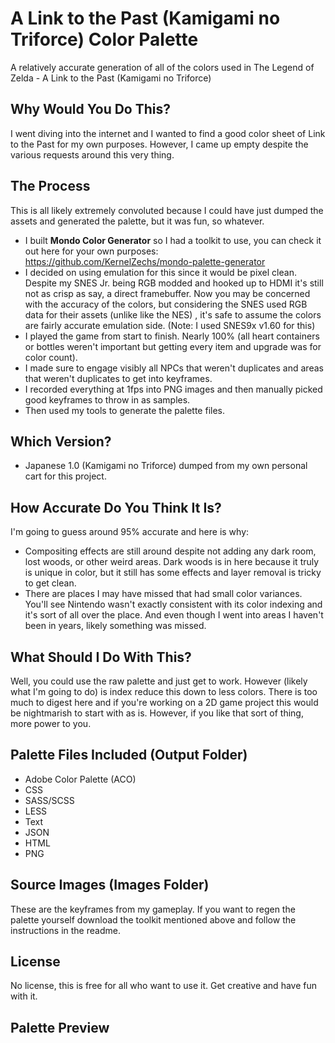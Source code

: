 # A Link to the Past  (Kamigami no Triforce) Color Palette
A relatively accurate generation of all of the colors used in The Legend of Zelda - A Link to the Past (Kamigami no Triforce)

## Why Would You Do This?
I went diving into the internet and I wanted to find a good color sheet of Link to the Past for my own purposes. However, I came up empty despite the various requests around this very thing.

## The Process

This is all likely extremely convoluted because I could have just dumped the assets and generated the palette, but it was fun, so whatever.

- I built **Mondo Color Generator** so I had a toolkit to use, you can check it out here for your own purposes: https://github.com/KernelZechs/mondo-palette-generator
- I decided on using emulation for this since it would be pixel clean. Despite my SNES Jr. being RGB modded and hooked up to HDMI it's still not as crisp as say, a direct framebuffer. Now you may be concerned with the accuracy of the colors, but considering the SNES used RGB data for their assets (unlike like the NES) , it's safe to assume the colors are fairly accurate emulation side. (Note: I used SNES9x v1.60 for this)
- I played the game from start to finish. Nearly 100% (all heart containers or bottles weren't important but getting every item and upgrade was for color count).
- I made sure to engage visibly all NPCs that weren't duplicates and areas that weren't duplicates to get into keyframes.
- I recorded everything at 1fps into PNG images and then manually picked good keyframes to throw in as samples.
- Then used my tools to generate the palette files.

## Which Version?

 - Japanese 1.0 (Kamigami no Triforce) dumped from my own personal cart for this project.

## How Accurate Do You Think It Is?
I'm going to guess around 95% accurate and here is why:

 - Compositing effects are still around despite not adding any dark room, lost woods, or other weird areas. Dark woods is in here because it truly is unique in color, but it still has some effects and layer removal is tricky to get clean.
 - There are places I may have missed that had small color variances. You'll see Nintendo wasn't exactly consistent with its color indexing and it's sort of all over the place. And even though I went into areas I haven't been in years, likely something was missed.

## What Should I Do With This?
Well, you could use the raw palette and just get to work. However (likely what I'm going to do) is index reduce this down to less colors. There is too much to digest here and if you're working on a 2D game project this would be nightmarish to start with as is. However, if you like that sort of thing, more power to you.

## Palette Files Included (Output Folder)

- Adobe Color Palette (ACO)
- CSS
- SASS/SCSS
- LESS
- Text
- JSON
- HTML
- PNG

## Source Images (Images Folder)
These are the keyframes from my gameplay. If you want to regen the palette yourself download the toolkit mentioned above and follow the instructions in the readme.

## License
No license, this is free for all who want to use it. Get creative and have fun with it.

## Palette Preview
